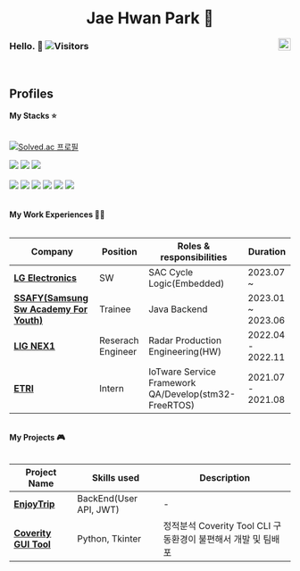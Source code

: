 <div align='center'><h1>Jae Hwan Park 🙂</h1></div>
<div align="center">
<a href="https://www.linkedin.com/in/gogogosing" target="_blank" rel="nofollow"><img align="right" alt="Jaehwan's Linkdein" width="22px" src="https://img.icons8.com/color/48/000000/linkedin-2--v2.png" /></a>
</div>

### Hello.  👋  ![Visitors](https://api.visitorbadge.io/api/visitors?path=https%3A%2F%2Fgithub.com%2FEstablers&label=Visitors&countColor=%23263759&style=flat)

<br />

## Profiles
<summary><b> My Stacks ⭐</b></summary> 
<br>

[![Solved.ac
프로필](http://mazassumnida.wtf/api/mini/generate_badge?boj=establers)](https://solved.ac/establers)
<br>
<div>
<img src="https://img.shields.io/badge/C-A8B9CC?style=flat&logo=C&logoColor=white"/>
<img src="https://img.shields.io/badge/Embedded Systems-010101?style=flat&logo=amazonec2&logoColor=white"/>
<img src="https://img.shields.io/badge/Coverity-4d377b?style=flat&logo=verizon&logoColor=white"/>
</div>
<br>
<div>
<img src="https://img.shields.io/badge/Python-3776AB?style=flat&logo=Python&logoColor=white"/> 
<img src="https://img.shields.io/badge/Java-007396?style=flat&logo=Java&logoColor=white"/>
<img src="https://img.shields.io/badge/Spring-6DB33F?style=flat&logo=Spring&logoColor=white"/> 
<img src="https://img.shields.io/badge/Spring Boot-6DB33F?style=flat&logo=SpringBoot&logoColor=white"/> 
<img src="https://img.shields.io/badge/MySQL-4479A1?style=flat&logo=MySQL&logoColor=white"/>
<img src="https://img.shields.io/badge/Amazon EC2-FF9900?style=flat&logo=amazonec2&logoColor=white"/>
</div>
<br>
<br>
<!-- start work experience section -->
<summary><b> My Work Experiences 👨‍💼 </b></summary>
<br>
<table>
  <thead>
    <tr>
      <th>Company</th>
      <th>Position</th>
      <th>Roles & responsibilities</th>
      <th>Duration</th>
    </tr>
  </thead>
  <tbody>
     <tr>
      <td><b><a href="https://www.lge.com/">LG Electronics</a> </b></td>
      <td>SW</td>
      <td>SAC Cycle Logic(Embedded)</td>
      <td>2023.07 ~ </td>
    </tr>
    <tr>
      <td><b><a href="https://www.ssafy.com/">SSAFY(Samsung Sw Academy For Youth)</a> </b></td>
      <td>Trainee</td>
      <td>Java Backend</td>
      <td>2023.01 ~ 2023.06</td>
    </tr>
     <tr>
      <td><b><a href="https://www.lignex1.com/">LIG NEX1</a> </b></td>
      <td>Reserach Engineer</td>
      <td>Radar Production Engineering(HW)</td>
      <td>2022.04 - 2022.11</td>
    </tr>
    <tr>
      <td><b><a href="https://www.etri.re.kr/intro.html">ETRI</a> </b></td>
      <td>Intern</td>
      <td>IoTware Service Framework QA/Develop(stm32-FreeRTOS)</td>
      <td>2021.07 - 2021.08</td>
    </tr>
  </tbody>
</table>
<!-- end work experience section -->

<!-- start work project section -->
<br>
<summary><b> My Projects 🎮</b></summary>
<br>
<table>
  <thead>
    <tr>
      <th>Project Name</th>
      <th>Skills used</th>
      <th>Description</th>
    </tr>
  </thead>
  <tbody>
    <tr>
      <td><b><a href='https://github.com/Establers/enjoytrip-semi'>EnjoyTrip</a></b></td>
      <td>BackEnd(User API, JWT)</td>
      <td>-</td>
    </tr>
    <tr>
      <td><b><a href='https://github.com/Establers/ezcov'>Coverity GUI Tool</a></b></td>
      <td>Python, Tkinter</td>
      <td>정적분석 Coverity Tool CLI 구동환경이 불편해서 개발 및 팀배포</td>
    </tr>
  </tbody>
</table>
<br>




